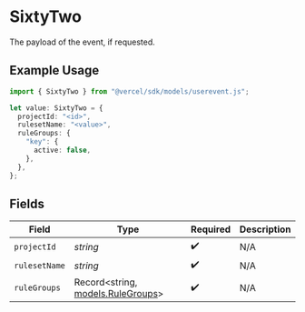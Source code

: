 # SixtyTwo

The payload of the event, if requested.

## Example Usage

```typescript
import { SixtyTwo } from "@vercel/sdk/models/userevent.js";

let value: SixtyTwo = {
  projectId: "<id>",
  rulesetName: "<value>",
  ruleGroups: {
    "key": {
      active: false,
    },
  },
};
```

## Fields

| Field                                                        | Type                                                         | Required                                                     | Description                                                  |
| ------------------------------------------------------------ | ------------------------------------------------------------ | ------------------------------------------------------------ | ------------------------------------------------------------ |
| `projectId`                                                  | *string*                                                     | :heavy_check_mark:                                           | N/A                                                          |
| `rulesetName`                                                | *string*                                                     | :heavy_check_mark:                                           | N/A                                                          |
| `ruleGroups`                                                 | Record<string, [models.RuleGroups](../models/rulegroups.md)> | :heavy_check_mark:                                           | N/A                                                          |